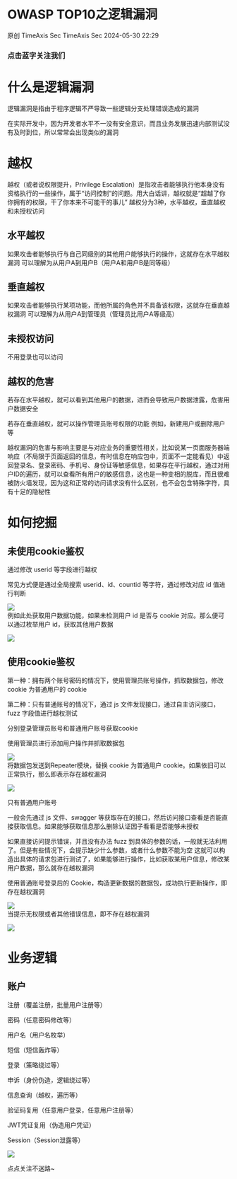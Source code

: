#  OWASP TOP10之逻辑漏洞   
原创 TimeAxis Sec  TimeAxis Sec   2024-05-30 22:29  
  
### 点击蓝字关注我们  
# 什么是逻辑漏洞  
  
逻辑漏洞是指由于程序逻辑不严导致一些逻辑分支处理错误造成的漏洞  
  
在实际开发中，因为开发者水平不一没有安全意识，而且业务发展迅速内部测试没有及时到位，所以常常会出现类似的漏洞  
# 越权  
  
越权（或者说权限提升，Privilege Escalation）是指攻击者能够执行他本身没有资格执行的一些操作，属于“访问控制”的问题。用大白话讲，越权就是“超越了你你拥有的权限，干了你本来不可能干的事儿” 越权分为3种，水平越权，垂直越权和未授权访问  
## 水平越权  
  
如果攻击者能够执行与自己同级别的其他用户能够执行的操作，这就存在水平越权漏洞 可以理解为从用户A到用户B（用户A和用户B是同等级）  
## 垂直越权  
  
如果攻击者能够执行某项功能，而他所属的角色并不具备该权限，这就存在垂直越权漏洞 可以理解为从用户A到管理员（管理员比用户A等级高）  
## 未授权访问  
  
不用登录也可以访问  
## 越权的危害  
  
若存在水平越权，就可以看到其他用户的数据，进而会导致用户数据泄露，危害用户数据安全  
  
若存在垂直越权，就可以操作管理员账号权限的功能 例如，新建用户或删除用户等  
  
越权漏洞的危害与影响主要是与对应业务的重要性相关，比如说某一页面服务器端响应（不局限于页面返回的信息，有时信息在响应包中，页面不一定能看见）中返回登录名、登录密码、手机号、身份证等敏感信息，如果存在平行越权，通过对用户ID的遍历，就可以查看所有用户的敏感信息，这也是一种变相的脱库，而且很难被防火墙发现，因为这和正常的访问请求没有什么区别，也不会包含特殊字符，具有十足的隐秘性  
# 如何挖掘  
## 未使用cookie鉴权  
  
通过修改 userid 等字段进行越权  
  
常见方式便是通过全局搜索 userid、id、countid 等字符，通过修改对应 id 值进行判断  
  
![](https://mmbiz.qpic.cn/sz_mmbiz_png/CGN2EctBgwRZOx8ichfGO47CzJAtWBsxNVAmJSLuWPib8w0ndbmg9sRXrxgW6GOicGWfJDS1ic0pnA9z1Fic2oLiaq2A/640?wx_fmt=png&from=appmsg "")  
例如此处获取用户数据功能，如果未检测用户 id 是否与 cookie 对应。那么便可以通过枚举用户 id，获取其他用户数据  
  
![](https://mmbiz.qpic.cn/sz_mmbiz_png/CGN2EctBgwRZOx8ichfGO47CzJAtWBsxNw5zJE7uKLkyKE5rxOicTxmZPW1KYC0nFURRG8VrRdfcxeo9U0stkrDA/640?wx_fmt=png&from=appmsg "")  
## 使用cookie鉴权  
  
第一种：拥有两个账号密码的情况下，使用管理员账号操作，抓取数据包，修改 cookie 为普通用户的 cookie  
  
第二种：只有普通账号的情况下，通过 js 文件发现接口，通过自主访问接口，fuzz 字段值进行越权测试  
  
分别登录管理员账号和普通用户账号获取cookie  
  
使用管理员进行添加用户操作并抓取数据包  
  
![](https://mmbiz.qpic.cn/sz_mmbiz_png/CGN2EctBgwRZOx8ichfGO47CzJAtWBsxNnP20iarUefrvOBFKqv64t2009jPUmTc7XLqdwibYdNXFhEumpDmq6BjA/640?wx_fmt=png&from=appmsg "")  
将数据包发送到Repeater模块，替换 cookie 为普通用户 cookie。如果依旧可以正常执行，那么即表示存在越权漏洞  
  
![](https://mmbiz.qpic.cn/sz_mmbiz_png/CGN2EctBgwRZOx8ichfGO47CzJAtWBsxNtxtjBwXGOdNB3yMRwErXEjsS8kGAKFMLtexCQO2ibhor5SXdedga5dQ/640?wx_fmt=png&from=appmsg "")  
  
只有普通用户账号  
  
一般会先通过 js 文件、swagger 等获取存在的接口，然后访问接口查看是否能直接获取信息。如果能够获取信息那么删除认证因子看看是否能够未授权  
  
如果直接访问提示错误，并且没有办法 fuzz 到具体的参数的话，一般就无法利用了。但是有些情况下，会提示缺少什么参数，或者什么参数不能为空 这就可以构造出具体的请求包进行测试了，如果能够进行操作，比如获取某用户信息，修改某用户数据，那么就存在越权漏洞  
  
使用普通账号登录后的 Cookie，构造更新数据的数据包，成功执行更新操作，即存在越权漏洞  
  
![](https://mmbiz.qpic.cn/sz_mmbiz_png/CGN2EctBgwRZOx8ichfGO47CzJAtWBsxNcqlbDJVQsUnjiczjWXfsC88dricFic3Mbt5KjYde4veickV2VYgk8n19bg/640?wx_fmt=png&from=appmsg "")  
当提示无权限或者其他错误信息，即不存在越权漏洞  
  
![](https://mmbiz.qpic.cn/sz_mmbiz_png/CGN2EctBgwRZOx8ichfGO47CzJAtWBsxN6au6znuL4u8LIOc30jRQEkwcIRHV9D9RujGHAjE8riaI6tIiaZ0gXKEg/640?wx_fmt=png&from=appmsg "")  
# 业务逻辑  
## 账户  
  
注册（覆盖注册，批量用户注册等）  
  
密码（任意密码修改等）  
  
用户名（用户名枚举）  
  
短信（短信轰炸等）  
  
登录（策略绕过等）  
  
申诉（身份伪造，逻辑绕过等）  
  
信息查询（越权，遍历等）  
  
验证码复用（任意用户登录，任意用户注册等）  
  
JWT凭证复用（伪造用户凭证）  
  
Session（Session泄露等）  
  
![](https://mmbiz.qpic.cn/sz_mmbiz_png/CGN2EctBgwRZOx8ichfGO47CzJAtWBsxNkN96Kf40mESPd0ZH4mx45D75mwbZsaCicUtjCg13icrQ1D6uZMgNt44w/640?wx_fmt=png&from=appmsg "")  
  
点点关注不迷路~  
  
  
